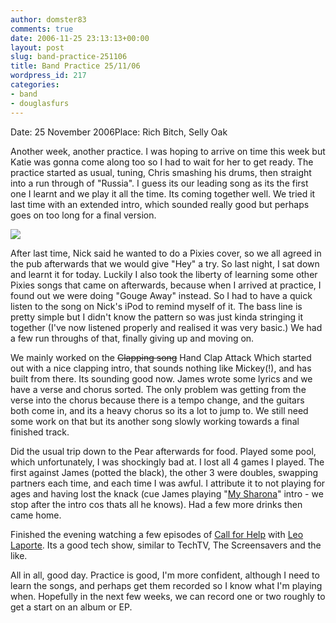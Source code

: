 ```yaml
---
author: domster83
comments: true
date: 2006-11-25 23:13:13+00:00
layout: post
slug: band-practice-251106
title: Band Practice 25/11/06
wordpress_id: 217
categories:
- band
- douglasfurs
---
```


Date: 25 November 2006Place: Rich Bitch, Selly Oak




Another week, another practice. I was hoping to arrive on time this week but Katie was gonna come along too so I had to wait for her to get ready. The practice started as usual, tuning, Chris smashing his drums, then straight into a run through of "Russia". I guess its our leading song as its the first one I learnt and we play it all the time. Its coming together well. We tried it last time with an extended intro, which sounded really good but perhaps goes on too long for a final version.




![](http://www.qualeamusica.kit.net/Imagens&Gifs/pixies02.jpg)




After last time, Nick said he wanted to do a Pixies cover, so we all agreed in the pub afterwards that we would give "Hey" a try. So last night, I sat down and learnt it for today. Luckily I also took the liberty of learning some other Pixies songs that came on afterwards, because when I arrived at practice, I found out we were doing "Gouge Away" instead. So I had to have a quick listen to the song on Nick's iPod to remind myself of it. The bass line is pretty simple but I didn't know the pattern so was just kinda stringing it together (I've now listened properly and realised it was very basic.) We had a few run throughs of that, finally giving up and moving on.




We mainly worked on the <strike>Clapping song</strike> Hand Clap Attack Which started out with a nice clapping intro, that sounds nothing like Mickey(!), and has built from there. Its sounding good now. James wrote some lyrics and we have a verse and chorus sorted. The only problem was getting from the verse into the chorus because there is a tempo change, and the guitars both come in, and its a heavy chorus so its a lot to jump to. We still need some work on that but its another song slowly working towards a final finished track.




Did the usual trip down to the Pear afterwards for food. Played some pool, which unfortunately, I was shockingly bad at. I lost all 4 games I played. The first against James (potted the black), the other 3 were doubles, swapping partners each time, and each time I was awful. I attribute it to not playing for ages and having lost the knack (cue James playing "[My Sharona](http://www.fretplay.com/tabs/k/knack/my_sharona-tab.shtml)" intro - we stop after the intro cos thats all he knows). Had a few more drinks then came home.




Finished the evening watching a few episodes of [Call for Help](http://callforhelptv.com) with [Leo Laporte](http://leoville.com). Its a good tech show, similar to TechTV, The Screensavers and the like.




All in all, good day. Practice is good, I'm more confident, although I need to learn the songs, and perhaps get them recorded so I know what I'm playing when. Hopefully in the next few weeks, we can record one or two roughly to get a start on an album or EP.
